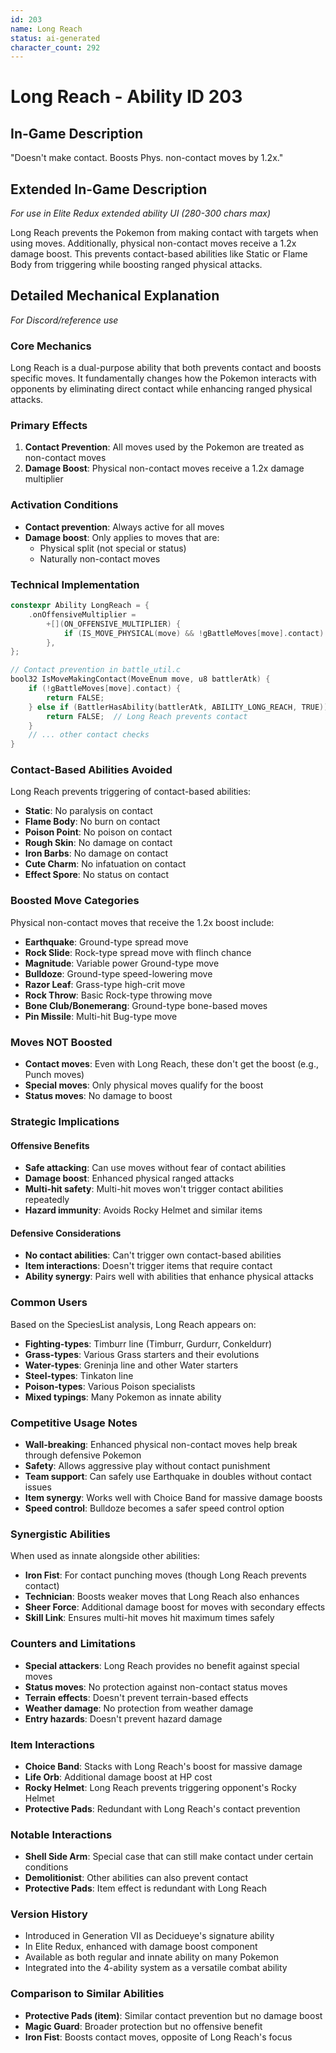 ```yaml
---
id: 203
name: Long Reach
status: ai-generated
character_count: 292
---
```


# Long Reach - Ability ID 203

## In-Game Description
"Doesn't make contact. Boosts Phys. non-contact moves by 1.2x."

## Extended In-Game Description
*For use in Elite Redux extended ability UI (280-300 chars max)*

Long Reach prevents the Pokemon from making contact with targets when using moves. Additionally, physical non-contact moves receive a 1.2x damage boost. This prevents contact-based abilities like Static or Flame Body from triggering while boosting ranged physical attacks.

## Detailed Mechanical Explanation
*For Discord/reference use*

### Core Mechanics
Long Reach is a dual-purpose ability that both prevents contact and boosts specific moves. It fundamentally changes how the Pokemon interacts with opponents by eliminating direct contact while enhancing ranged physical attacks.

### Primary Effects
1. **Contact Prevention**: All moves used by the Pokemon are treated as non-contact moves
2. **Damage Boost**: Physical non-contact moves receive a 1.2x damage multiplier

### Activation Conditions
- **Contact prevention**: Always active for all moves
- **Damage boost**: Only applies to moves that are:
  - Physical split (not special or status)
  - Naturally non-contact moves

### Technical Implementation
```c
constexpr Ability LongReach = {
    .onOffensiveMultiplier =
        +[](ON_OFFENSIVE_MULTIPLIER) {
            if (IS_MOVE_PHYSICAL(move) && !gBattleMoves[move].contact) MUL(1.2);
        },
};

// Contact prevention in battle_util.c
bool32 IsMoveMakingContact(MoveEnum move, u8 battlerAtk) {
    if (!gBattleMoves[move].contact) {
        return FALSE;
    } else if (BattlerHasAbility(battlerAtk, ABILITY_LONG_REACH, TRUE)) {
        return FALSE;  // Long Reach prevents contact
    }
    // ... other contact checks
}
```

### Contact-Based Abilities Avoided
Long Reach prevents triggering of contact-based abilities:
- **Static**: No paralysis on contact
- **Flame Body**: No burn on contact
- **Poison Point**: No poison on contact
- **Rough Skin**: No damage on contact
- **Iron Barbs**: No damage on contact
- **Cute Charm**: No infatuation on contact
- **Effect Spore**: No status on contact

### Boosted Move Categories
Physical non-contact moves that receive the 1.2x boost include:
- **Earthquake**: Ground-type spread move
- **Rock Slide**: Rock-type spread move with flinch chance
- **Magnitude**: Variable power Ground-type move
- **Bulldoze**: Ground-type speed-lowering move
- **Razor Leaf**: Grass-type high-crit move
- **Rock Throw**: Basic Rock-type throwing move
- **Bone Club/Bonemerang**: Ground-type bone-based moves
- **Pin Missile**: Multi-hit Bug-type move

### Moves NOT Boosted
- **Contact moves**: Even with Long Reach, these don't get the boost (e.g., Punch moves)
- **Special moves**: Only physical moves qualify for the boost
- **Status moves**: No damage to boost

### Strategic Implications

#### Offensive Benefits
- **Safe attacking**: Can use moves without fear of contact abilities
- **Damage boost**: Enhanced physical ranged attacks
- **Multi-hit safety**: Multi-hit moves won't trigger contact abilities repeatedly
- **Hazard immunity**: Avoids Rocky Helmet and similar items

#### Defensive Considerations
- **No contact abilities**: Can't trigger own contact-based abilities
- **Item interactions**: Doesn't trigger items that require contact
- **Ability synergy**: Pairs well with abilities that enhance physical attacks

### Common Users
Based on the SpeciesList analysis, Long Reach appears on:
- **Fighting-types**: Timburr line (Timburr, Gurdurr, Conkeldurr)
- **Grass-types**: Various Grass starters and their evolutions
- **Water-types**: Greninja line and other Water starters
- **Steel-types**: Tinkaton line
- **Poison-types**: Various Poison specialists
- **Mixed typings**: Many Pokemon as innate ability

### Competitive Usage Notes
- **Wall-breaking**: Enhanced physical non-contact moves help break through defensive Pokemon
- **Safety**: Allows aggressive play without contact punishment
- **Team support**: Can safely use Earthquake in doubles without contact issues
- **Item synergy**: Works well with Choice Band for massive damage boosts
- **Speed control**: Bulldoze becomes a safer speed control option

### Synergistic Abilities
When used as innate alongside other abilities:
- **Iron Fist**: For contact punching moves (though Long Reach prevents contact)
- **Technician**: Boosts weaker moves that Long Reach also enhances
- **Sheer Force**: Additional damage boost for moves with secondary effects
- **Skill Link**: Ensures multi-hit moves hit maximum times safely

### Counters and Limitations
- **Special attackers**: Long Reach provides no benefit against special moves
- **Status moves**: No protection against non-contact status moves
- **Terrain effects**: Doesn't prevent terrain-based effects
- **Weather damage**: No protection from weather damage
- **Entry hazards**: Doesn't prevent hazard damage

### Item Interactions
- **Choice Band**: Stacks with Long Reach's boost for massive damage
- **Life Orb**: Additional damage boost at HP cost
- **Rocky Helmet**: Long Reach prevents triggering opponent's Rocky Helmet
- **Protective Pads**: Redundant with Long Reach's contact prevention

### Notable Interactions
- **Shell Side Arm**: Special case that can still make contact under certain conditions
- **Demolitionist**: Other abilities can also prevent contact
- **Protective Pads**: Item effect is redundant with Long Reach

### Version History
- Introduced in Generation VII as Decidueye's signature ability
- In Elite Redux, enhanced with damage boost component
- Available as both regular and innate ability on many Pokemon
- Integrated into the 4-ability system as a versatile combat ability

### Comparison to Similar Abilities
- **Protective Pads (item)**: Similar contact prevention but no damage boost
- **Magic Guard**: Broader protection but no offensive benefit
- **Iron Fist**: Boosts contact moves, opposite of Long Reach's focus